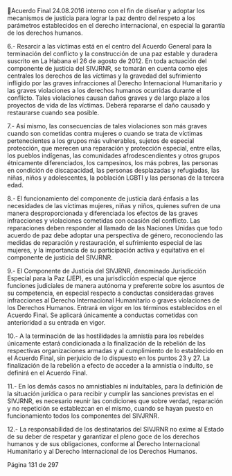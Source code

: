 Acuerdo Final 
24.08.2016 
interno con el fin de diseñar y adoptar los mecanismos de justicia para lograr la paz dentro del respeto a 
los parámetros establecidos en el derecho internacional, en especial la garantía de los derechos humanos. 
 
6.-  Resarcir  a  las  víctimas  está  en  el  centro  del  Acuerdo  General  para  la  terminación  del  conflicto  y  la 
construcción  de  una  paz  estable  y  duradera  suscrito  en  La  Habana  el  26  de  agosto  de  2012.  En  toda 
actuación del componente de justicia del SIVJRNR, se tomarán en cuenta como ejes centrales los derechos 
de las víctimas y la gravedad del sufrimiento infligido por las graves infracciones al Derecho Internacional 
Humanitario  y  las  graves  violaciones  a  los  derechos  humanos  ocurridas  durante  el  conflicto.  Tales 
violaciones causan daños graves y de largo plazo a los proyectos de vida de las víctimas. Deberá repararse 
el daño causado y restaurarse cuando sea posible.  
 
7.-  Así  mismo,  las  consecuencias  de  tales  violaciones  son  más  graves  cuando  son  cometidas  contra 
mujeres o cuando se trata de víctimas pertenecientes a los grupos más vulnerables, sujetos de especial 
protección,  que  merecen  una  reparación  y  protección  especial,  entre  ellas,  los  pueblos  indígenas,  las 
comunidades  afrodescendientes  y  otros  grupos  étnicamente  diferenciados,  los  campesinos,  los  más 
pobres, las personas en condición de discapacidad, las personas desplazadas y refugiadas, las niñas, niños 
y adolescentes, la población LGBTI y las personas de la tercera edad. 
 
8.- El funcionamiento del componente de justicia dará énfasis a las necesidades de las víctimas mujeres, 
niñas y niños, quienes sufren de una manera desproporcionada y diferenciada los efectos de las graves 
infracciones  y  violaciones  cometidas  con  ocasión  del  conflicto.  Las  reparaciones  deben  responder  al 
llamado  de  las  Naciones  Unidas  que  todo  acuerdo  de  paz  debe  adoptar  una  perspectiva  de  género, 
reconociendo  las  medidas  de  reparación  y  restauración,  el  sufrimiento  especial  de  las  mujeres,  y  la 
importancia de su participación activa y equitativa en el componente de justicia del SIVJRNR.  
 
9.- El Componente de Justicia del SIVJRNR, denominado Jurisdicción Especial para la Paz (JEP),  es una 
jurisdicción especial que ejerce funciones judiciales de manera autónoma y preferente sobre los asuntos 
de  su  competencia,  en  especial  respecto  a  conductas  consideradas  graves  infracciones  al  Derecho 
Internacional Humanitario o graves violaciones de los Derechos Humanos. Entrará en vigor en los términos 
establecidos en el Acuerdo Final. Se aplicará únicamente a conductas cometidas con anterioridad a su 
entrada en vigor.  
 
10.- A la terminación de las hostilidades la amnistía para los rebeldes únicamente estará condicionada a 
la finalización de la rebelión de las respectivas organizaciones armadas y al cumplimiento de lo establecido 
en el Acuerdo Final, sin perjuicio de lo dispuesto en los puntos 23 y 27. La finalización de la rebelión a 
efecto de acceder a la amnistía o indulto, se definirá en el Acuerdo Final.  
 
11.- En los demás casos no amnistiables ni indultables, para la definición de la situación jurídica o para 
recibir  y  cumplir  las  sanciones  previstas  en  el  SIVJRNR,  es  necesario  reunir  las  condiciones  que  sobre 
verdad,  reparación  y  no  repetición  se  establezcan  en  el  mismo,  cuando  se  hayan  puesto  en 
funcionamiento todos los componentes del SIVJRNR. 
 
12.- La responsabilidad de los destinatarios del SIVJRNR no exime al Estado de su deber de respetar y 
garantizar  el  pleno  goce  de  los  derechos  humanos  y  de  sus  obligaciones,  conforme  al  Derecho 
Internacional Humanitario y al Derecho Internacional de los Derechos Humanos. 
 
Página 131 de 297 
 

